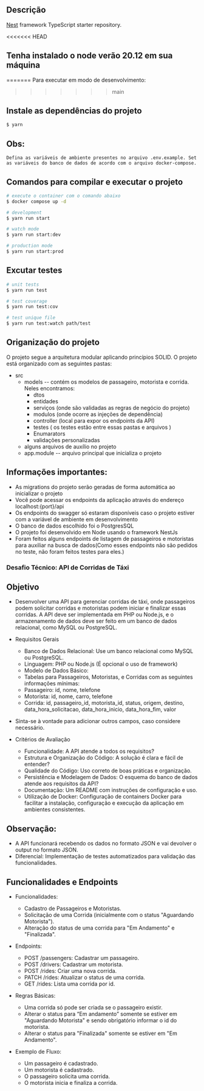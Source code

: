 ## Descrição

[Nest](https://github.com/nestjs/nest) framework TypeScript starter repository.

<<<<<<< HEAD
## Tenha instalado o node verão 20.12 em sua máquina
=======
Para executar em modo de desenvolvimento:
>>>>>>> main

## Instale as dependências do projeto

```bash
$ yarn 
```

## Obs:
```text
Defina as variáveis ​​de ambiente presentes no arquivo .env.example. Set as variáveis do banco de dados de acordo com o arquivo docker-compose.
```

## Comandos para compilar e executar o projeto

```bash
# execute o container com o comando abaixo
$ docker compose up -d

# development
$ yarn run start

# watch mode
$ yarn run start:dev

# production mode
$ yarn run start:prod
```

## Excutar testes

```bash
# unit tests
$ yarn run test

# test coverage
$ yarn run test:cov

# test unique file
$ yarn run test:watch path/test
```

## Origanização do projeto
O projeto segue a arquitetura modular aplicando princípios SOLID. O projeto está organizado com as seguintes pastas:
 - src
    - models -- contém os modelos de passageiro, motorista e corrida. Neles encontramos:
      - dtos
      - entidades
      - serviços (onde são validadas as regras de negócio do projeto)
      - modulos (onde ocorre as injeções de dependência)
      - controller (local para expor os endpoints da API)
      - testes ( os testes estão entre essas pastas e arquivos )
      - Enumarators
      - validações personalizadas
    - alguns arquivos de auxílio no projeto
    - app.module -- arquivo principal que inicializa o projeto


## Informações importantes:
  - As migrations do projeto serão geradas de forma automática ao inicializar o projeto
  - Você pode acessar os endpoints da aplicação através do endereço localhost:{port}/api
  - Os endpoints do swagger só estaram disponíveis caso o projeto estiver com a variável de ambiente em desenvolvimento
  - O banco de dados escolhido foi o PostgresSQL
  - O projeto foi desenvolvido em Node usando o framework NestJs
  - Foram feitos alguns endpoints de listagem de passageiros e motoristas para auxiliar na busca de dados(Como esses endpoints não são pedidos no teste, não foram feitos testes para eles.)




### Desafio Técnico: API de Corridas de Táxi

## Objetivo

 - Desenvolver uma API para gerenciar corridas de táxi, onde passageiros podem solicitar corridas e motoristas podem iniciar e finalizar essas corridas. A API deve ser implementada em PHP ou Node.js, e o armazenamento de dados deve ser feito em um banco de dados relacional, como MySQL ou PostgreSQL.

 - Requisitos Gerais
    - Banco de Dados Relacional: Use um banco relacional como MySQL ou PostgreSQL. 
    - Linguagem: PHP ou Node.js (É opcional o uso de framework) 
    - Modelo de Dados Básico:
    - Tabelas para Passageiros, Motoristas, e Corridas com as seguintes informações mínimas: 
    - Passageiro: id, nome, telefone 
    - Motorista: id, nome, carro, telefone 
    - Corrida: id, passageiro_id, motorista_id, status, origem, destino, data_hora_solicitacao, data_hora_inicio, data_hora_fim, valor 
 - Sinta-se à vontade para adicionar outros campos, caso considere necessário. 

 - Critérios de Avaliação
    - Funcionalidade: A API atende a todos os requisitos? 
    - Estrutura e Organização do Código: A solução é clara e fácil de entender? 
    - Qualidade do Código: Uso correto de boas práticas e organização. 
    - Persistência e Modelagem de Dados: O esquema do banco de dados atende aos requisitos da API? 
    - Documentação: Um README com instruções de configuração e uso.
    - Utilização de Docker: Configuração de containers Docker para facilitar a instalação, configuração e execução da aplicação em ambientes consistentes. 


## Observação:
 - A API funcionará recebendo os dados no formato JSON e vai devolver o output no formato JSON. 
 - Diferencial: Implementação de testes automatizados para validação das funcionalidades. 



## Funcionalidades e Endpoints
 - Funcionalidades:
    - Cadastro de Passageiros e Motoristas. 
    - Solicitação de uma Corrida (inicialmente com o status "Aguardando Motorista"). 
    - Alteração do status de uma corrida para "Em Andamento" e "Finalizada". 

 - Endpoints:
    - POST /passengers: Cadastrar um passageiro.
    - POST /drivers: Cadastrar um motorista. 
    - POST /rides: Criar uma nova corrida. 
    - PATCH /rides: Atualizar o status de uma corrida. 
    - GET /rides: Lista uma corrida por id. 

 - Regras Básicas:
    - Uma corrida só pode ser criada se o passageiro existir. 
    - Alterar o status para “Em andamento” somente se estiver em  "Aguardando Motorista" e sendo obrigatório informar o id do motorista. 
    - Alterar o status para "Finalizada" somente se estiver em "Em Andamento". 

- Exemplo de Fluxo:
    - Um passageiro é cadastrado. 
    - Um motorista é cadastrado. 
    - O passageiro solicita uma corrida.
    - O motorista inicia e finaliza a corrida. 
